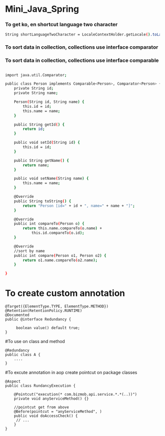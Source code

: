 # Mini_Java_Spring

### To get ko, en shortcut language two character

````sh
String shortLanguageTwoCharacter = LocaleContextHolder.getLocale().toLanguageTag();

````

### To sort data in collection, collections use interface comparator
### To sort data in collection, collections use interface comparable

````sh

import java.util.Comparator;

public class Person implements Comparable<Person>, Comparator<Person> {
	private String id;
	private String name;

	Person(String id, String name) {
		this.id = id;
		this.name = name;
	}

	public String getId() {
		return id;
	}

	public void setId(String id) {
		this.id = id;
	}

	public String getName() {
		return name;
	}

	public void setName(String name) {
		this.name = name;
	}

	@Override
	public String toString() {
		return "Person [id=" + id + ", name=" + name + "]";
	}

	@Override
	public int compareTo(Person o) {
		return this.name.compareTo(o.name) + 
			this.id.compareTo(o.id);
	}

	@Override
	//sort by name
	public int compare(Person o1, Person o2) {
		return o1.name.compareTo(o2.name);
	}

}
````

# To create custom annotation
```code
@Target({ElementType.TYPE, ElementType.METHOD})
@Retention(RetentionPolicy.RUNTIME)
@Documented
public @interface Redundancy {

	 boolean value() default true;
}
```

#To use on class and method

```code
@Redundancy
public class A {
	....
}
```

#To excute annotation in aop
create pointcut on package classes

```code
@Aspect
public class RundancyExecution {

	@Pointcut("execution(* com.bizmob.api.service.*.*(..))")
	private void anyServiceMethod() {}

	//pointcut get from above
	@Before(pointcut = "anyServiceMethod", )
  	public void doAccessCheck() {
   	 // ...
  	}
}
```
